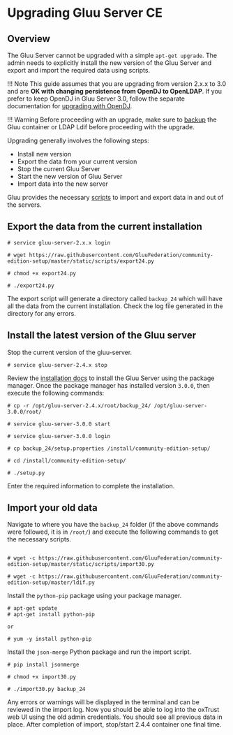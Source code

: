 # Upgrading Gluu Server CE
## Overview
The Gluu Server cannot be upgraded with a simple `apt-get upgrade`. The admin needs to explicitly install the new version of the Gluu Server and export and import the required data using scripts. 

!!! Note
    This guide assumes that you are upgrading from version 2.x.x to 3.0 and are **OK with changing persistence from OpenDJ to OpenLDAP**. If you prefer to keep OpenDJ in Gluu Server 3.0, follow the separate documentation for [upgrading with OpenDJ](../upgrade/manual-update.md/).

!!! Warning
    Before proceeding with an upgrade, make sure to [backup](../operation/backup.md/) the Gluu container or LDAP Ldif before proceeding with the upgrade. 

Upgrading generally involves the following steps:   

* Install new version
* Export the data from your current version
* Stop the current Gluu Server
* Start the new version of Gluu Server
* Import data into the new server

Gluu provides the necessary [scripts](https://github.com/GluuFederation/community-edition-setup/tree/master/static/scripts) to import and export data in and out of the servers.

## Export the data from the current installation

```
# service gluu-server-2.x.x login

# wget https://raw.githubusercontent.com/GluuFederation/community-edition-setup/master/static/scripts/export24.py

# chmod +x export24.py

# ./export24.py
```

The export script will generate a directory called `backup_24` which will have all the data from the current installation. Check the log file generated in the directory for any errors.

## Install the latest version of the Gluu server

Stop the current version of the gluu-server.

```
# service gluu-server-2.4.x stop
```

Review the [installation docs](../installation-guide/install.md) to install the Gluu Server using the package manager. Once the package manager has installed version `3.0.0`, then execute the following commands:

```
# cp -r /opt/gluu-server-2.4.x/root/backup_24/ /opt/gluu-server-3.0.0/root/

# service gluu-server-3.0.0 start

# service gluu-server-3.0.0 login

# cp backup_24/setup.properties /install/community-edition-setup/

# cd /install/community-edition-setup/

# ./setup.py
```

Enter the required information to complete the installation.

## Import your old data

Navigate to where you have the `backup_24` folder (if the above commands were followed, it is in `/root/`) and execute the following commands to get the necessary scripts.

```

# wget -c https://raw.githubusercontent.com/GluuFederation/community-edition-setup/master/static/scripts/import30.py

# wget -c https://raw.githubusercontent.com/GluuFederation/community-edition-setup/master/ldif.py
```

Install the `python-pip` package using your package manager.

```
# apt-get update
# apt-get install python-pip

or

# yum -y install python-pip
```

Install the `json-merge` Python package and run the import script.

```
# pip install jsonmerge

# chmod +x import30.py

# ./import30.py backup_24
```

Any errors or warnings will be displayed in the terminal and can be reviewed in the import log. Now you should be able to log into the oxTrust web UI using the old admin credentials. You should see all previous data in place. After completion of import, stop/start 2.4.4 container one final time. 
